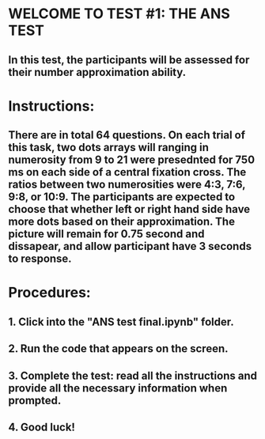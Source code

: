 # WELCOME TO TEST #1: THE ANS TEST
## In this test, the participants will be assessed for their number approximation ability. 
# Instructions:
## There are in total 64 questions. On each trial of this task, two dots arrays will ranging in numerosity from 9 to 21 were presednted for 750 ms on each side of a central fixation cross. The ratios between two numerosities were 4:3, 7:6, 9:8, or 10:9. The participants are expected to choose that whether left or right hand side have more dots based on their approximation. The picture will remain for 0.75 second and dissapear, and allow participant have 3 seconds to response. 
# Procedures:
## 1. Click into the "ANS test final.ipynb" folder.
## 2. Run the code that appears on the screen. 
## 3. Complete the test: read all the instructions and provide all the necessary information when prompted. 
## 4. Good luck!
